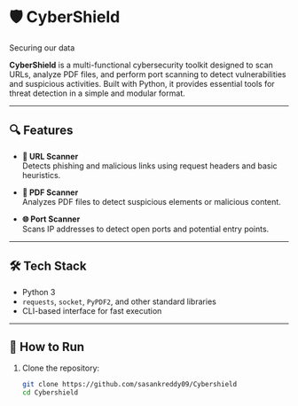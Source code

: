 # 🛡️ CyberShield
Securing  our data

**CyberShield** is a multi-functional cybersecurity toolkit designed to scan URLs, analyze PDF files, and perform port scanning to detect vulnerabilities and suspicious activities. Built with Python, it provides essential tools for threat detection in a simple and modular format.

---

## 🔍 Features

- **🔗 URL Scanner**  
  Detects phishing and malicious links using request headers and basic heuristics.

- **📄 PDF Scanner**  
  Analyzes PDF files to detect suspicious elements or malicious content.

- **🌐 Port Scanner**  
  Scans IP addresses to detect open ports and potential entry points.

---

## 🛠️ Tech Stack

- Python 3
- `requests`, `socket`, `PyPDF2`, and other standard libraries
- CLI-based interface for fast execution

---

## 🚀 How to Run

1. Clone the repository:
   ```bash
   git clone https://github.com/sasankreddy09/Cybershield
   cd Cybershield
   
